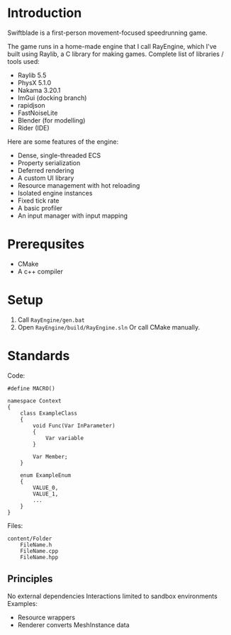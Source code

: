 # Introduction
Swiftblade is a first-person movement-focused speedrunning game.

The game runs in a home-made engine that I call RayEngine, which I've built using Raylib, a C library for making games. 
Complete list of libraries / tools used:
 - Raylib 5.5
 - PhysX 5.1.0
 - Nakama 3.20.1
 - ImGui (docking branch)
 - rapidjson
 - FastNoiseLite
 - Blender (for modelling)
 - Rider (IDE)

Here are some features of the engine: 
 - Dense, single-threaded ECS
 - Property serialization
 - Deferred rendering
 - A custom UI library
 - Resource management with hot reloading
 - Isolated engine instances
 - Fixed tick rate
 - A basic profiler
 - An input manager with input mapping

# Prerequsites
- CMake
- A c++ compiler

# Setup
1. Call ``RayEngine/gen.bat`` 
2. Open ``RayEngine/build/RayEngine.sln``
Or call CMake manually.

# Standards
Code: 
```
#define MACRO()

namespace Context
{
	class ExampleClass
	{
		void Func(Var InParameter)
		{
			Var variable
		}

		Var Member;
	}

	enum ExampleEnum
	{
		VALUE_0,
		VALUE_1,
		...
	}
}
```
Files:
```
content/Folder
	FileName.h
	FileName.cpp
	FileName.hpp
```

## Principles
No external dependencies
Interactions limited to sandbox environments
Examples:
 - Resource wrappers
 - Renderer converts MeshInstance data


